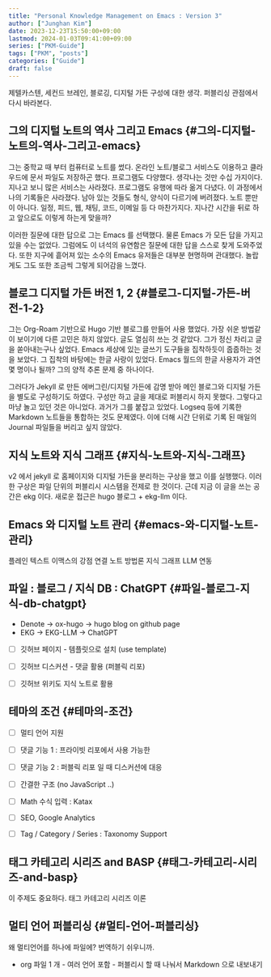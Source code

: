 ```yaml
---
title: "Personal Knowledge Management on Emacs : Version 3"
author: ["Junghan Kim"]
date: 2023-12-23T15:50:00+09:00
lastmod: 2024-01-03T09:41:00+09:00
series: ["PKM-Guide"]
tags: ["PKM", "posts"]
categories: ["Guide"]
draft: false
---
```


제텔카스텐, 세컨드 브레인, 블로깅, 디지털 가든 구성에 대한 생각.
퍼블리싱 관점에서 다시 바라본다.

<!--more-->


## 그의 디지털 노트의 역사 그리고 Emacs {#그의-디지털-노트의-역사-그리고-emacs}

그는 중학교 때 부터 컴퓨터로 노트를 썼다. 온라인 노트/블로그 서비스도
이용하고 클라우드에 문서 파일도 저장하곤 했다. 프로그램도 다양했다. 생각나는
것만 수십 가지이다. 지나고 보니 많은 서비스는 사라졌다. 프로그램도 유행에 따라
옮겨 다녔다. 이 과정에서 나의 기록들은 사라졌다. 남아 있는 것들도 형식, 양식이
다르기에 버려졌다. 노트 뿐만이 아니다. 일정, 피드, 웹, 채팅, 코드, 이메일 등 다
마찬가지다. 지나간 시간을 뒤로 하고 앞으로도 이렇게 하는게 맞을까?

이러한 질문에 대한 답으로 그는 Emacs 를 선택했다. 물론 Emacs 가 모든 답을 가지고
있을 수는 없었다. 그럼에도 이 녀석의 유연함은 질문에 대한 답을 스스로 찾게
도와주었다. 또한 지구에 흩어져 있는 소수의 Emacs 유저들은 대부분 현명하며
관대했다. 놀랍게도 그도 또한 조금씩 그렇게 되어감을 느꼈다.


## 블로그 디지털 가든  버전 1, 2 {#블로그-디지털-가든-버전-1-2}

그는 Org-Roam 기반으로 Hugo 기반 블로그를 만들어 사용 했었다. 가장 쉬운
방법같이 보이기에 다른 고민은 하지 않았다. 글도 열심히 쓰는 것 같았다. 그가 정신
차리고 글을 쏟아내는구나 싶었다. Emacs 세상에 있는 글쓰기 도구들을 집착하듯이
줍줍하는 것을 보았다. 그 집착의 바탕에는 한글 사랑이 있었다. Emacs 월드의 한글
사용자가 과연 몇 명이나 될까? 그의 양적 추론 문제 중 하나이다.

그러다가 Jekyll 로 만든 에버그린/디지털 가든에 감명 받아 메인 블로그와 디지털
가든을 별도로 구성하기도 하였다. 구성만 하고 글을 제대로 퍼블리시 하지 못했다.
그렇다고 마냥 놀고 있던 것은 아니었다. 과거가 그를 붙잡고 있었다. Logseq 등에
기록한 Markdown 노트들을 통합하는 것도 문제였다. 이에 더해 시간 단위로 기록 된
매일의 Journal 파일들을 버리고 싶지 않았다.


## 지식 노트와 지식 그래프 {#지식-노트와-지식-그래프}

v2 에서 jekyll 로 홈페이지와 디지털 가든을 분리하는 구상을 했고 이를 실행했다.
이러한 구상은 파일 단위의 퍼블리시 시스템을 전제로 한 것이다.
근데 지금 이 글을 쓰는 공간은 ekg 이다. 새로운 접근은 hugo 블로그 + ekg-llm 이다.


## Emacs 와 디지털 노트 관리 {#emacs-와-디지털-노트-관리}

플레인 텍스트
이맥스의 강점
연결 노트 방법론
지식 그래프
LLM 연동


## 파일 : 블로그 / 지식 DB : ChatGPT {#파일-블로그-지식-db-chatgpt}

-   Denote -&gt; ox-hugo -&gt; hugo blog on github page
-   EKG -&gt; EKG-LLM -&gt; ChatGPT
-   [ ] 깃허브 페이지 - 템플릿으로 설치 (use template)
-   [ ] 깃허브 디스커션 - 댓글 활용 (퍼블릭 리포)
-   [ ] 깃허브 위키도 지식 노트로 활용


## 테마의 조건 {#테마의-조건}

-   [ ] 멀티 언어 지원
-   [ ] 댓글 기능 1 : 프라이빗 리포에서 사용 가능한
-   [ ] 댓글 기능 2 : 퍼블릭 리포 일 때 디스커션에 대응
-   [ ] 간결한 구조 (no JavaScript ..)
-   [ ] Math 수식 입력 : Katax
-   [ ] SEO, Google Analytics
-   [ ] Tag / Category / Series : Taxonomy Support


## 태그 카테고리 시리즈 and BASP {#태그-카테고리-시리즈-and-basp}



이 주제도 중요하다. 태그 카테고리 시리즈 이론


## 멀티 언어 퍼블리싱 {#멀티-언어-퍼블리싱}



왜 멀티언어를 하나에 파일에? 번역하기 쉬우니까.

-   org 파일 1 개 - 여러 언어 포함 - 퍼블리시 할 때 나눠서 Markdown 으로 내보내기
